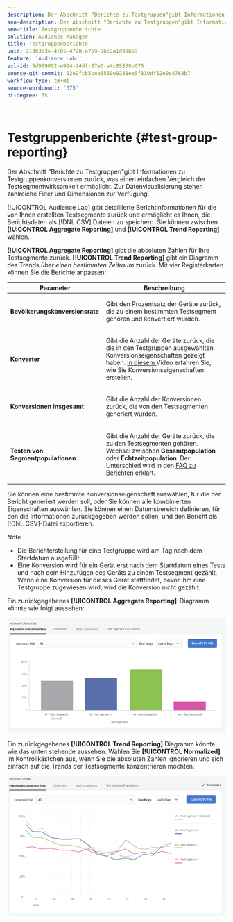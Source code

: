 ```yaml
---
description: Der Abschnitt "Berichte zu Testgruppen"gibt Informationen zu Testgruppenkonversionen zurück, was einen einfachen Vergleich der Testsegmentwirksamkeit ermöglicht. Zur Datenvisualisierung stehen zahlreiche Filter und Dimensionen zur Verfügung.
seo-description: Der Abschnitt "Berichte zu Testgruppen"gibt Informationen zu Testgruppenkonversionen zurück, was einen einfachen Vergleich der Testsegmentwirksamkeit ermöglicht. Zur Datenvisualisierung stehen zahlreiche Filter und Dimensionen zur Verfügung.
seo-title: Testgruppenberichte
solution: Audience Manager
title: Testgruppenberichte
uuid: 21303c3e-4c05-4728-a759-96c2a1d99b69
feature: 'Audience Lab '
exl-id: 5d959002-e904-44df-87e6-e4c85838b076
source-git-commit: 92e2fcb5cea6560e9288ee5f819df52e9e4768b7
workflow-type: tm+mt
source-wordcount: '375'
ht-degree: 3%

---
```


# Testgruppenberichte {#test-group-reporting}

Der Abschnitt &quot;Berichte zu Testgruppen&quot;gibt Informationen zu Testgruppenkonversionen zurück, was einen einfachen Vergleich der Testsegmentwirksamkeit ermöglicht. Zur Datenvisualisierung stehen zahlreiche Filter und Dimensionen zur Verfügung.

[!UICONTROL Audience Lab] gibt detaillierte Berichtinformationen für die von Ihnen erstellten Testsegmente zurück und ermöglicht es Ihnen, die Berichtsdaten als  [!DNL CSV] Dateien zu speichern. Sie können zwischen **[!UICONTROL Aggregate Reporting]** und **[!UICONTROL Trend Reporting]** wählen.

**[!UICONTROL Aggregate Reporting]** gibt die absoluten Zahlen für Ihre Testsegmente zurück. **[!UICONTROL Trend Reporting]** gibt ein Diagramm des Trends  *über einen bestimmten Zeitraum* zurück. Mit vier Registerkarten können Sie die Berichte anpassen:

<table id="table_446384AE9A36408A9C570CB7DB72C3D6"> 
 <thead> 
  <tr> 
   <th colname="col1" class="entry"> Parameter </th> 
   <th colname="col2" class="entry"> Beschreibung </th> 
  </tr> 
 </thead>
 <tbody> 
  <tr> 
   <td colname="col1"> <p> <b><span class="uicontrol"> Bevölkerungskonversionsrate</span></b> </p> </td> 
   <td colname="col2"> <p>Gibt den Prozentsatz der Geräte zurück, die zu einem bestimmten Testsegment gehören und konvertiert wurden. </p> </td> 
  </tr> 
  <tr> 
   <td colname="col1"> <p> <b><span class="uicontrol"> Konverter</span></b> </p> </td> 
   <td colname="col2"> <p>Gibt die Anzahl der Geräte zurück, die die in den Testgruppen ausgewählten Konversionseigenschaften gezeigt haben. <a href="https://helpx.adobe.com/audience-manager/kt/using/creating-conversion-traits-feature-video-use.html" format="https" scope="external"> In diesem </a> Video erfahren Sie, wie Sie Konversionseigenschaften erstellen. </p> </td> 
  </tr> 
  <tr> 
   <td colname="col1"> <p> <b><span class="uicontrol"> Konversionen insgesamt</span></b> </p> </td> 
   <td colname="col2"> <p>Gibt die Anzahl der Konversionen zurück, die von den Testsegmenten generiert wurden. </p> </td> 
  </tr> 
  <tr> 
   <td colname="col1"> <p> <b><span class="uicontrol"> Testen von Segmentpopulationen</span></b> </p> </td> 
   <td colname="col2"> <p>Gibt die Anzahl der Geräte zurück, die zu den Testsegmenten gehören. Wechsel zwischen <b><span class="uicontrol"> Gesamtpopulation</span></b> oder <b><span class="uicontrol"> Echtzeitpopulation</span></b>. Der Unterschied wird in den <a href="../../faq/faq-reporting.md"> FAQ zu Berichten</a> erklärt. </p> </td>
  </tr>
 </tbody>
</table>

Sie können eine bestimmte Konversionseigenschaft auswählen, für die der Bericht generiert werden soll, oder Sie können alle kombinierten Eigenschaften auswählen. Sie können einen Datumsbereich definieren, für den die Informationen zurückgegeben werden sollen, und den Bericht als [!DNL CSV]-Datei exportieren.

>[!NOTE]
>
>* Die Berichterstellung für eine Testgruppe wird am Tag nach dem Startdatum ausgefüllt.
>* Eine Konversion wird für ein Gerät erst nach dem Startdatum eines Tests und nach dem Hinzufügen des Geräts zu einem Testsegment gezählt. Wenn eine Konversion für dieses Gerät stattfindet, bevor ihm eine Testgruppe zugewiesen wird, wird die Konversion nicht gezählt.


Ein zurückgegebenes **[!UICONTROL Aggregate Reporting]**-Diagramm könnte wie folgt aussehen:

![](assets/aggregate-reporting.PNG)

Ein zurückgegebenes **[!UICONTROL Trend Reporting]** Diagramm könnte wie das unten stehende aussehen. Wählen Sie **[!UICONTROL Normalized]** im Kontrollkästchen aus, wenn Sie die absoluten Zahlen ignorieren und sich einfach auf die Trends der Testsegmente konzentrieren möchten.

![](assets/trend-reporting.PNG)
